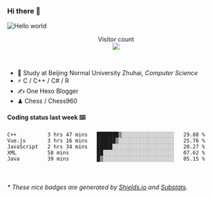 ### Hi there 👋


<img src="https://raw.githubusercontent.com/sagar-viradiya/sagar-viradiya/master/resources/banner.png" alt="Hello world">
<p align="center"> 
  Visitor count<br/>
  <img src="https://profile-counter.glitch.me/youszoe/count.svg" />
</p>

<br/>


- 🍻  Study at Beijing Normal University Zhuhai, _Computer Science_
- ⚡  C / C++ / C# / R
- ✍️  One Hexo Blogger
- ♟  Chess / Chess960 


#### Coding status last week ⌨️

<!--START_SECTION:waka-->
```text
C++          3 hrs 47 mins   ███████▒░░░░░░░░░░░░░░░░░   29.88 % 
Vue.js       3 hrs 16 mins   ██████▒░░░░░░░░░░░░░░░░░░   25.76 % 
JavaScript   2 hrs 34 mins   █████░░░░░░░░░░░░░░░░░░░░   20.27 % 
XML          58 mins         ██░░░░░░░░░░░░░░░░░░░░░░░   07.62 % 
Java         39 mins         █▒░░░░░░░░░░░░░░░░░░░░░░░   05.15 % 
```
<!--END_SECTION:waka-->

<br/>
<center><img src="http://ghchart.rshah.org/409ba5/yousazoe" alt="" /></center>


<h6>* These nice badges are generated by <a href="https://shields.io/">Shields.io</a> and <a href="https://github.com/spencerwooo/Substats">Substats</a>.</h6>
